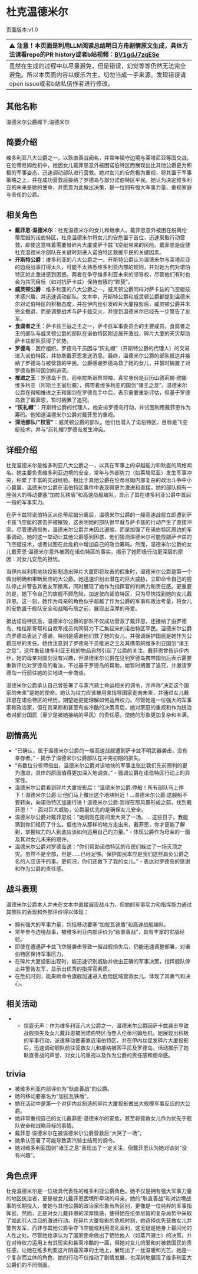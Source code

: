 # 杜克温德米尔
页面版本:v1.0
 

| :warning: 注意！本页面是利用LLM阅读总结明日方舟剧情原文生成，具体方法请看repo的PR history或者b站视频：[BV1gdJ7zqESe](https://www.bilibili.com/video/BV1gdJ7zqESe/)         |
|:----------------------------|
| 虽然在生成的过程中以尽量避免，但是错误，幻觉等等仍然无法完全避免。所以本页面内容以娱乐为主，切勿当成一手来源。发现错误请open issue或者b站私信作者进行修改。|



## 其他名称
温德米尔公爵阁下;温德米尔
## 简要介绍
维多利亚八大公爵之一，以耿直善战闻名，并常年镇守边境与莱塔尼亚等国交战。在伦蒂尼姆危机中，她因女儿戴菲恩意外被困诺伯特区而展现出比其他公爵更为积极的军事姿态，迅速调动部队进行营救。她对女儿的安危极为重视，将其置于军事策略之上，并在成功营救后接纳了罗德岛与部分诺伯特区平民。她认为决定维多利亚的未来是她的使命，并愿意为此做出决策，是一位拥有强大军事力量、重视家庭与责任的公爵。
## 相关角色
-   **戴菲恩·温德米尔**：杜克温德米尔的女儿和继承人。戴菲恩意外被困在脱离伦蒂尼姆的诺伯特区，杜克温德米尔将女儿的安危置于首位，迅速采取行动营救，即使这意味着需要冒碎片大厦或萨卡兹飞空艇带来的风险。戴菲恩是促使杜克温德米尔部队在关键时刻进入诺伯特区救援平民的关键因素。
-   **开斯特公爵**：维多利亚的八大公爵之一。开斯特公爵认为温德米尔与莱塔尼亚的边境战事打得太久，可能不太熟悉维多利亚内部的规则，并对她为何对诺伯特区如此激进感到困惑。两者在争夺维多利亚未来的领导权，尽管他们有时也会为共同目标（如对抗萨卡兹）保持有限的“默契”。
-   **威灵顿公爵**：维多利亚的八大公爵之一。威灵顿公爵同样对萨卡兹的飞空艇技术感兴趣，并迅速调动部队。文本中，开斯特公爵和威灵顿公爵都提到温德米尔对诺伯特区的积极态度，并在伊内丝引发碎片大厦投影后，威灵顿公爵并未完全撤退，而是调整战术与萨卡兹交火，并提到温德米尔已经先一步警告了友军。
-   **食腐者之王**：萨卡兹王庭之主之一，萨卡兹军事委员会的主要成员。食腐者之王的部队与威灵顿公爵的部队在诺伯特区附近展开激战，碎片大厦的天灾帮助萨卡兹部队获得了优势。
-   **罗德岛**：医疗组织。罗德岛干员因与“灰礼帽”（开斯特公爵的代理人）的交易进入诺伯特区，并协助戴菲恩发送消息。最终，温德米尔公爵的部队抵达并接纳了罗德岛与被营救的平民。公爵感谢罗德岛救了她的女儿，并暂时搁置了对罗德岛携带国剑的追究。
-   **推进之王**：罗德岛干员，前格拉斯哥帮领袖，真实身份是亚历山德莉娜·维娜·维多利亚（阿斯兰王室后裔），携带着维多利亚的国剑“诸王之息”。温德米尔公爵在得知推进之王和国剑在罗德岛手中后，表示需要重新评估，但基于罗德岛救了戴菲恩，暂时搁置了追究。
-   **“灰礼帽”**：开斯特公爵的代理人。他安排罗德岛行动，并试图利用戴菲恩作为筹码。他知道温德米尔公爵对戴菲恩的重视。
-   **深池部队/“校官”**：威灵顿公爵的部队。他们也潜入了诺伯特区，目标是飞空艇技术，并与“灰礼帽”/罗德岛发生冲突。
## 详细介绍
杜克温德米尔是维多利亚八大公爵之一，以其在军事上的卓越能力和耿直的风格闻名。她主要负责维多利亚边境的安全，常年与外部势力（如莱塔尼亚）发生军事冲突，积累了丰富的实战经验。相比于其他公爵在伦蒂尼姆内部复杂的政治斗争中小心翼翼，温德米尔公爵在诺伯特区事件中表现得更为激进和直接。她的部队拥有一座强大的移动要塞“加拉瓦铁盾”和高速战舰编队，显示了其在维多利亚公爵中首屈一指的军事实力。

在萨卡兹将诺伯特区从伦蒂尼姆分离后，温德米尔公爵的一艘高速战舰立即遭到萨卡兹飞空艇的袭击并被摧毁，这表明她的部队很早就与萨卡兹的行动产生了直接冲突。尽管遭遇损失，温德米尔公爵并未因此退缩，而是加强了在诺伯特区周边的军事调动。她的这一举动让其他公爵感到困惑，他们猜测温德米尔可能觊觎萨卡兹的飞空艇技术，或者试图在此危机中增加自己的政治筹码。然而，温德米尔公爵的女儿戴菲恩·温德米尔意外被困在诺伯特区的事实，揭示了她积极行动更深层的原因：对女儿安危的担忧。

当伊内丝利用地块投影制造出碎片大厦即将攻击的假象时，温德米尔公爵是第一个做出明确和果断反应的大公爵。她迅速识别出潜在的巨大威胁，立即命令自己的舰队停止并警告其他友军撤离，同时展现了她作为指挥官的判断力和责任感。更重要的是，她下令自己的旗舰不顾危险，加速驶向诺伯特区，只为尽快找到她的女儿戴菲恩。这一刻，她作为母亲的角色似乎超越了作为公爵的军事和政治考量，将女儿的安危置于舰队安全和战略布局之前，展现出深厚的母爱。

抵达诺伯特区后，温德米尔公爵的部队不仅成功营救了戴菲恩，还接纳了由罗德岛、格拉斯哥帮和自救军成员共同努力下汇集起来的诺伯特区平民。温德米尔公爵向罗德岛表达了感谢，特别是感谢他们救了她的女儿，并强调保护国民是她作为公爵应尽的责任。她也注意到了罗德岛干员推进之王及其携带的维多利亚国剑“诸王之息”，这件象征维多利亚王权的物品自然引起了公爵的关注。戴菲恩曾告诉伊内丝，她的母亲对国剑没有兴趣，但温德米尔公爵在见到罗德岛携带国剑后表示需要重新评估对罗德岛的看法，不过基于罗德岛的帮助，她暂时搁置了追究，并邀请罗德岛一行前往她的驻地进一步商谈。

温德米尔公爵承认自己曾签署了与蒸汽骑士命运相关的调令，并声称“决定这个国家的未来”是她的使命。她认为权力应该被用来指导国家走向未来，并通过女儿戴菲恩在诺伯特区的经历，期望她更能理解如何运用权力。尽管她是一位强大的军事家和政治家，但在其果断和甚至有些冷酷的决策背后，她对家庭的重视和作为统治者对部分国民（至少是被她接纳的平民）的责任感，使她的形象更加复杂和丰满。
## 剧情高光
*   “已确认，属于温德米尔公爵的一艘高速战舰遭到萨卡兹不明武器袭击，没有幸存者。” - 揭示了温德米尔公爵部队在冲突初期的损失。
*   “有数位分析师指出，温德米尔公爵对该地块的军事主张比我们先前预判的更为激进，具体的原因值得更加深入地调查。” - 强调公爵在诺伯特区行动上的异常性。
*   温德米尔公爵看到碎片大厦投影后：“温德米尔公爵:停船！所有部队马上停下！温德米尔公爵:让他们马上撤出这个地块附近！...温德米尔公爵:这艘船不要转向，向诺伯特区加速行进！温德米尔公爵:我得在那风暴形成之前，找到戴菲恩！” - 面对巨大威胁，公爵最优先的是确保女儿安全。
*   温德米尔公爵对戴菲恩说：“她刚刚在房间里大哭了一场。... 这些日子，我能猜到你们经历了什么。但也许从那样的地方走出来，戴菲恩，你才更能了解到，掌握权力的人到底应该如何运用自己的力量。” - 体现公爵作为母亲的一面及其对女儿未来的期许。
*   温德米尔公爵对罗德岛说：“你们帮助诺伯特区的市民们躲过了一场灭顶之灾。虽然不是全部，但是......已经足够。保护国民本应是我们这些肩负公爵之名的人应该干的事。更何况，你们还救下了我的女儿。” - 表达对罗德岛的感谢和作为公爵的责任感。
## 战斗表现
温德米尔公爵本人并未在文本中直接展现战斗力，但她的军事实力和指挥能力通过其部队的表现和外部评价得以体现：
*   拥有强大的军事力量，包括移动要塞“加拉瓦铁盾”和高速战舰编队。
*   常年参与边境战事，被维多利亚内部评价为“耿直善战”，具有丰富的实战经验。
*   即使在遭遇萨卡兹飞空艇袭击导致一艘战舰损失后，仍能迅速调整部署，对诺伯特区保持军事压力。
*   在碎片大厦投影出现时，能迅速识别威胁并做出正确的军事决策，指挥舰队停止并警告友军，显示出优秀的指挥官素质。
*   在危机时刻，能果断命令旗舰加速进入危险区域营救女儿，体现了其勇气和决心。
## 相关活动
-   *   惊霆无声：作为维多利亚八大公爵之一，温德米尔公爵因萨卡兹袭击导致战舰损失及女儿戴菲恩被困诺伯特区而卷入伦蒂尼姆危机。她展现出积极的军事行动，派遣移动要塞靠近诺伯特区，并在伊内丝促发碎片大厦投影后，迅速调动舰队前往营救女儿和接纳被困平民及罗德岛。活动揭示了她耿直善战的声誉、对女儿的重视以及作为公爵的责任感和使命感。
## trivia
*   被维多利亚内部评价为“耿直善战”的公爵。
*   她的移动要塞名为“加拉瓦铁盾”。
*   她在活动中是第一个对伊内丝制造的碎片大厦投影做出大规模军事反应的大公爵。
*   她非常重视自己的女儿戴菲恩·温德米尔的安危，甚至将营救女儿作为优先于舰队安全和战略目标的事情。
*   戴菲恩·温德米尔在被温德米尔公爵营救后“大哭了一场”。
*   她承认签署了可能导致蒸汽骑士结局的调令。
*   她对维多利亚国剑“诸王之息”表现出了一定关注，但戴菲恩认为她对该剑“没有兴趣”。
## 角色点评
杜克温德米尔是一位极具代表性的维多利亚公爵角色。她不仅是拥有强大军事力量的地区统治者，更是被女儿戴菲恩困境所牵动的母亲。她的“耿直善战”和对边境战事的长期投入，使她与其他公爵的政治家形象有所区别，更像是一位纯粹的军事指挥官。然而，正是对女儿戴菲恩的深厚情感，使得她在伦蒂尼姆的复杂局势中采取了如此引人注目的激进行动。在碎片大厦投影的危机时刻，她选择优先营救女儿并警告友军，而非与其他公爵争夺飞空艇或利用混乱渔利，这无疑是她身上最闪光的人性之处。尽管她也承认为了国家使命做出了牺牲他人（如蒸汽骑士）的决策，并在对待权力运用上有其现实和甚至冷酷的一面，但她对女儿的爱和对被救国民的责任感，让她在维多利亚这片阴霾笼罩的土地上，展现出了一丝温暖和光芒。她是一个复杂而立体的角色，她的行动不仅推动了剧情发展，也深刻地展现了维多利亚大公爵们的不同侧面。